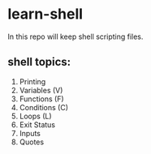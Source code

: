 # learn-shell

In this repo will keep shell scripting files.

shell topics:
-------------------
1. Printing
2. Variables (V)
3. Functions (F)
4. Conditions (C)
5. Loops (L)
6. Exit Status
7. Inputs
8. Quotes

##